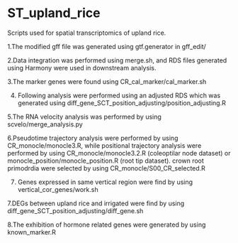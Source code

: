 # ST_upland_rice
Scripts used for spatial transcriptomics of upland rice. 

1.The modified gff file was generated using gtf.generator in gff_edit/

2.Data integration was performed using merge.sh, and RDS files generated using Harmony were used in downstream analysis.

3.The marker genes were found using CR_cal_marker/cal_marker.sh

4. Following analysis were performed using an adjusted RDS which was generated using diff_gene_SCT_position_adjusting/position_adjusting.R

5.The RNA velocity analysis was performed by using scvelo/merge_analysis.py

6.Pseudotime trajectory analysis were performed by using CR_monocle/monocle3.R, while positional trajectory analysis were performed by using CR_monocle/monocle3.2.R (coleoptilar node dataset) or monocle_position/monocle_position.R (root tip dataset). crown root primodrdia were selected by using CR_monocle/S00_CR_selected.R

7. Genes expressed in same vertical region were find by using vertical_cor_genes/work.sh

7.DEGs between upland rice and irrigated were find by using diff_gene_SCT_position_adjusting/diff_gene.sh

8.The exhibition of hormone related genes were generated by using known_marker.R

